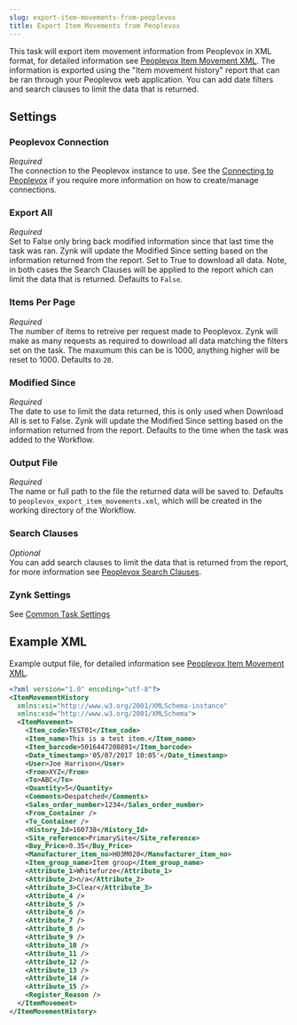 ```yaml
---
slug: export-item-movements-from-peoplevox
title: Export Item Movements from Peoplevox
---
```


This task will export item movement information from Peoplevox in XML format, for detailed information see [Peoplevox Item Movement XML](peoplevox-item-movement-xml).  The information is exported using the "Item movement history" report that can be ran through your Peoplevox web application.  You can add date filters and search clauses to limit the data that is returned.

## Settings
### Peoplevox Connection
_Required_  
The connection to the Peoplevox instance to use.  See the [Connecting to Peoplevox](connecting-to-peoplevox) if you require more information on how to create/manage connections.

### Export All
_Required_  
Set to False only bring back modified information since that last time the task was ran. Zynk will update the Modified Since setting based on the information returned from the report.  Set to  True to download all data.  Note, in both cases the Search Clauses will be applied to the report which can limit the data that is returned.  Defaults to `False`.

### Items Per Page
_Required_  
The number of items to retreive per request made to Peoplevox.  Zynk will make as many requests as required to download all data matching the filters set on the task.  The maxumum this can be is 1000, anything higher will be reset to 1000.  Defaults to `20`.

### Modified Since
_Required_  
The date to use to limit the data returned, this is only used when Download All is set to False.  Zynk will update the Modified Since setting based on the information returned from the report.  Defaults to the time when the task was added to the Workflow.

### Output File
_Required_  
The name or full path to the file the returned data will be saved to.  Defaults to `peoplevox_export_item_movements.xml`, which will be created in the working directory of the Workflow.

### Search Clauses
_Optional_  
You can add search clauses to limit the data that is returned from the report, for more information see [Peoplevox Search Clauses](peoplevox-search-clauses).

### Zynk Settings
See [Common Task Settings](common-task-settings)

## Example XML
Example output file, for detailed information see [Peoplevox Item Movement XML](peoplevox-item-movement-xml).

```xml
<?xml version="1.0" encoding="utf-8"?>
<ItemMovementHistory 
  xmlns:xsi="http://www.w3.org/2001/XMLSchema-instance" 
  xmlns:xsd="http://www.w3.org/2001/XMLSchema">
  <ItemMovement>
    <Item_code>TEST01</Item_code>
    <Item_name>This is a test item.</Item_name>
    <Item_barcode>5016447208891</Item_barcode>
    <Date_timestamp>'05/07/2017 10:05'</Date_timestamp>
    <User>Joe Harrison</User>
    <From>XYZ</From>
    <To>ABC</To>
    <Quantity>5</Quantity>
    <Comments>Despatched</Comments>
    <Sales_order_number>1234</Sales_order_number>
    <From_Container />
    <To_Container />
    <History_Id>160738</History_Id>
    <Site_reference>PrimarySite</Site_reference>
    <Buy_Price>0.35</Buy_Price>
    <Manufacturer_item_no>H03M020</Manufacturer_item_no>
    <Item_group_name>Item group</Item_group_name>
    <Attribute_1>Whitefurze</Attribute_1>
    <Attribute_2>n/a</Attribute_2>
    <Attribute_3>Clear</Attribute_3>
    <Attribute_4 />
    <Attribute_5 />
    <Attribute_6 />
    <Attribute_7 />
    <Attribute_8 />
    <Attribute_9 />
    <Attribute_10 />
    <Attribute_11 />
    <Attribute_12 />
    <Attribute_13 />
    <Attribute_14 />
    <Attribute_15 />
    <Register_Reason />
  </ItemMovement>
</ItemMovementHistory>
```